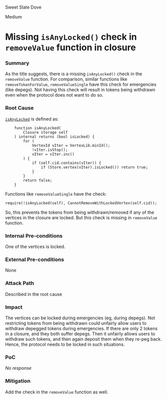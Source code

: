 Sweet Slate Dove

Medium

# Missing `isAnyLocked()` check in `removeValue` function in closure

### Summary

As the title suggests, there is a missing `isAnyLocked()` check in the `removeValue` function. For comparison, similar functions like `removeTokenForValue`, `removeValueSingle` have this check for emergencies (like depegs). Not having this check will result in tokens being withdrawn even when the protocol does not want to do so.

### Root Cause

[`isAnyLocked`](https://github.com/sherlock-audit/2025-04-burve/blob/main/Burve/src/multi/closure/Closure.sol#L879-L892) is defined as:

```solidity
    function isAnyLocked(
        Closure storage self
    ) internal returns (bool isLocked) {
        for (
            VertexId vIter = VertexLib.minId();
            !vIter.isStop();
            vIter = vIter.inc()
        ) {
            if (self.cid.contains(vIter)) {
                if (Store.vertex(vIter).isLocked()) return true;
            }
        }
        return false;
    }
```

Functions like `removeValueSingle` have the check:

`require(!isAnyLocked(self), CannotRemoveWithLockedVertex(self.cid));`

So, this prevents the tokens from being withdrawn/removed if any of the vertices in the closure are locked. But this check is missing in `removeValue` function.

### Internal Pre-conditions

One of the vertices is locked.

### External Pre-conditions

None

### Attack Path

Described in the root cause

### Impact

The vertices can be locked during emergencies (eg, during depegs). Not restricting tokens from being withdrawn could unfairly allow users to withdraw depegged tokens during emergencies. If there are only 2 tokens in a closure, and they both suffer depegs. Then it unfairly allows users to withdraw such tokens, and then again deposit them when they re-peg back. Hence, the protocol needs to be locked in such situations.

### PoC

_No response_

### Mitigation

Add the check in the `removeValue` function as well.